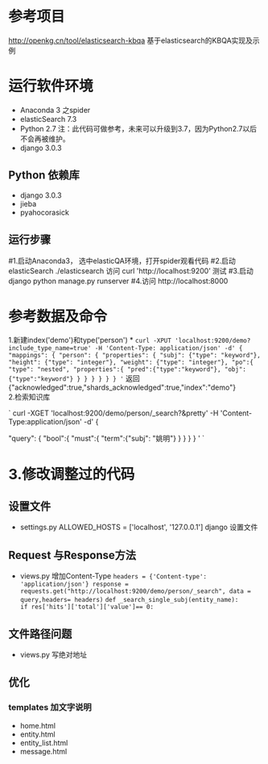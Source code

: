 # 参考项目
http://openkg.cn/tool/elasticsearch-kbqa  基于elasticsearch的KBQA实现及示例

# 运行软件环境
* Anaconda 3     之spider
* elasticSearch 7.3  
* Python 2.7  注：此代码可做参考，未来可以升级到3.7，因为Python2.7以后不会再被维护。
* django 3.0.3
## Python 依赖库
* django  3.0.3
* jieba   
* pyahocorasick
## 运行步骤
#1.启动Anaconda3， 选中elasticQA环境，打开spider观看代码
#2.启动elasticSearch   ./elasticsearch  访问 curl 'http://localhost:9200’  测试
#3.启动 django   python manage.py runserver
#4.访问 http://localhost:8000


#  参考数据及命令
1.新建index('demo')和type('person')
*
`
curl -XPUT 'localhost:9200/demo?include_type_name=true' -H 'Content-Type: application/json' -d'
{
        "mappings": {
        	"person": {
                "properties": {
                    "subj": {"type": "keyword"},
                    "height": {"type": "integer"},
                    "weight": {"type": "integer"},
                    "po":{
                         "type": "nested",
                         "properties":{
                             "pred":{"type":"keyword"},
                             "obj":{"type":"keyword"}
                         }
                    }
                }
            }
       }
}
'
`
返回 {"acknowledged":true,"shards_acknowledged":true,"index":"demo"}  
2.检索知识库

`
curl -XGET 'localhost:9200/demo/person/_search?&pretty' -H 'Content-Type:application/json' -d'
{

  "query":
    { "bool":{
      "must":{ 
        "term":{"subj": "姚明"}
       } 
    }
 } 
 }
'
`
# 3.修改调整过的代码
## 设置文件
* settings.py  ALLOWED_HOSTS = ['localhost', '127.0.0.1']  django 设置文件

## Request 与Response方法
* views.py  增加Content-Type
`
headers = {'Content-type': 'application/json'}
response = requests.get("http://localhost:9200/demo/person/_search", data = query,headers= headers)
`
`
def _search_single_subj(entity_name):       
    if res['hits']['total']['value']== 0:
`
## 文件路径问题
* views.py  写绝对地址
## 优化
### templates 加文字说明
* home.html  
* entity.html
* entity_list.html
* message.html
